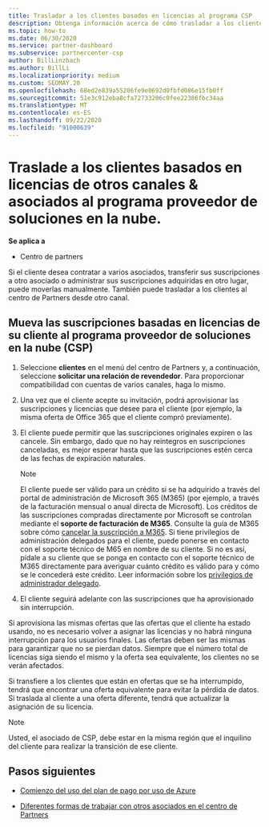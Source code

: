 ```yaml
---
title: Trasladar a los clientes basados en licencias al programa CSP
description: Obtenga información acerca de cómo trasladar a los clientes basados en licencias de otros canales o de otro asociado al programa del proveedor de soluciones en la nube (CSP) en el centro de Partners.
ms.topic: how-to
ms.date: 06/30/2020
ms.service: partner-dashboard
ms.subservice: partnercenter-csp
author: BillLinzbach
ms.author: BillLi
ms.localizationpriority: medium
ms.custom: SEOMAY.20
ms.openlocfilehash: 68ed2e839a55206fe9e0692d0fbfd086e15fb0ff
ms.sourcegitcommit: 51e3c912eba8cfa72733206c0fee22386fbc34aa
ms.translationtype: MT
ms.contentlocale: es-ES
ms.lasthandoff: 09/22/2020
ms.locfileid: "91000639"
---
```

# <a name="move-license-based-customers-from-other-channels--partners-to-the-cloud-solution-provider-program"></a>Traslade a los clientes basados en licencias de otros canales & asociados al programa proveedor de soluciones en la nube.

**Se aplica a**

- Centro de partners

Si el cliente desea contratar a varios asociados, transferir sus suscripciones a otro asociado o administrar sus suscripciones adquiridas en otro lugar, puede moverlas manualmente. También puede trasladar a los clientes al centro de Partners desde otro canal.

## <a name="move-your-customers-license-based-subscriptions-to-the-cloud-solution-provider-program-csp"></a>Mueva las suscripciones basadas en licencias de su cliente al programa proveedor de soluciones en la nube (CSP)

1. Seleccione **clientes** en el menú del centro de Partners y, a continuación, seleccione **solicitar una relación de revendedor**. Para proporcionar compatibilidad con cuentas de varios canales, haga lo mismo.

2. Una vez que el cliente acepte su invitación, podrá aprovisionar las suscripciones y licencias que desee para el cliente (por ejemplo, la misma oferta de Office 365 que el cliente compró previamente).

3. El cliente puede permitir que las suscripciones originales expiren o las cancele. Sin embargo, dado que no hay reintegros en suscripciones canceladas, es mejor esperar hasta que las suscripciones estén cerca de las fechas de expiración naturales.


   >[!NOTE]
   >El cliente puede ser válido para un crédito si se ha adquirido a través del portal de administración de Microsoft 365 (M365) (por ejemplo, a través de la facturación mensual o anual directa de Microsoft). Los créditos de las suscripciones compradas directamente por Microsoft se controlan mediante el **soporte de facturación de M365**. Consulte la guía de M365 sobre cómo [cancelar la suscripción a M365](/microsoft-365/commerce/subscriptions/cancel-your-subscription). Si tiene privilegios de administración delegados para el cliente, puede ponerse en contacto con el soporte técnico de M65 en nombre de su cliente. Si no es así, pídale a su cliente que se ponga en contacto con el soporte técnico de M365 directamente para averiguar cuánto crédito es válido para y cómo se le concederá este crédito. Leer información sobre los [privilegios de administrador delegado](customers-revoke-admin-privileges.md).


4. El cliente seguirá adelante con las suscripciones que ha aprovisionado sin interrupción.

Si aprovisiona las mismas ofertas que las ofertas que el cliente ha estado usando, no es necesario volver a asignar las licencias y no habrá ninguna interrupción para los usuarios finales. Las ofertas deben ser las mismas para garantizar que no se pierdan datos. Siempre que el número total de licencias siga siendo el mismo y la oferta sea equivalente, los clientes no se verán afectados.

Si transfiere a los clientes que están en ofertas que se ha interrumpido, tendrá que encontrar una oferta equivalente para evitar la pérdida de datos. Si traslada al cliente a una oferta diferente, tendrá que actualizar la asignación de su licencia.

>[!NOTE]
> Usted, el asociado de CSP, debe estar en la misma región que el inquilino del cliente para realizar la transición de ese cliente.

## <a name="next-steps"></a>Pasos siguientes

- [Comienzo del uso del plan de pago por uso de Azure](azure-plan-get-started.md)
 

- [Diferentes formas de trabajar con otros asociados en el centro de Partners](work-with-other-partners.md)